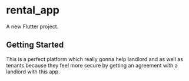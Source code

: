 # rental_app

A new Flutter project.

## Getting Started

This is a perfect platform which really gonna help landlord and as well as tenants because they feel more secure by getting an agreement with a landlord with this app.
